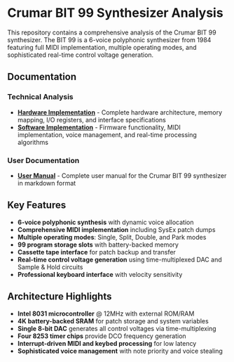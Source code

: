 # Crumar BIT 99 Synthesizer Analysis

This repository contains a comprehensive analysis of the Crumar BIT 99 synthesizer. The BIT 99 is a 6-voice polyphonic synthesizer from 1984 featuring full MIDI implementation, multiple operating modes, and sophisticated real-time control voltage generation.

## Documentation

### Technical Analysis

* **[Hardware Implementation](hardware_implementation.md)** - Complete hardware architecture, memory mapping, I/O registers, and interface specifications
* **[Software Implementation](software_implementation.md)** - Firmware functionality, MIDI implementation, voice management, and real-time processing algorithms

### User Documentation  

* **[User Manual](manual.md)** - Complete user manual for the Crumar BIT 99 synthesizer in markdown format

## Key Features

* **6-voice polyphonic synthesis** with dynamic voice allocation
* **Comprehensive MIDI implementation** including SysEx patch dumps
* **Multiple operating modes**: Single, Split, Double, and Park modes
* **99 program storage slots** with battery-backed memory
* **Cassette tape interface** for patch backup and transfer
* **Real-time control voltage generation** using time-multiplexed DAC and Sample & Hold circuits
* **Professional keyboard interface** with velocity sensitivity

## Architecture Highlights

* **Intel 8031 microcontroller** @ 12MHz with external ROM/RAM
* **4K battery-backed SRAM** for patch storage and system variables  
* **Single 8-bit DAC** generates all control voltages via time-multiplexing
* **Four 8253 timer chips** provide DCO frequency generation
* **Interrupt-driven MIDI and keybed processing** for low latency
* **Sophisticated voice management** with note priority and voice stealing
